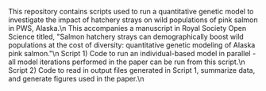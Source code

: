 This repository contains scripts used to run a quantitative genetic model to investigate the impact of hatchery strays on wild populations of pink salmon in PWS, Alaska.\n
This accompanies a manuscript in Royal Society Open Science titled, "Salmon hatchery strays can demographically boost wild populations at the cost of diversity: quantitative genetic modeling of Alaska pink salmon."\n
Script 1) Code to run an individual-based model in parallel - all model iterations performed in the paper can be run from this script.\n
Script 2) Code to read in output files generated in Script 1, summarize data, and generate figures used in the paper.\n
